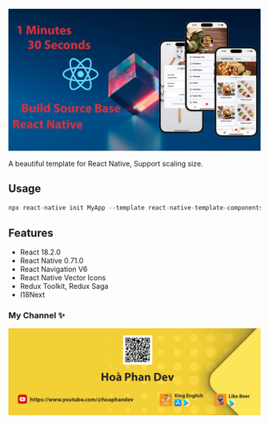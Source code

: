 [<img src="https://github.com/hoaphantn7604/file-upload/blob/master/document/template/react_native_template_boilerplate.jpg">](https://www.youtube.com/channel/UClwDARgTpIwOOugYtgEW1Uw?sub_confirmation=1)

A beautiful template for React Native, Support scaling size.
## Usage
```js
npx react-native init MyApp --template react-native-template-components
```
## Features

- React 18.2.0</br>
- React Native 0.71.0</br>
- React Navigation V6</br>
- React Native Vector Icons</br>
- Redux Toolkit, Redux Saga</br>
- I18Next</br>


### My Channel ✨
[<img src="https://github.com/hoaphantn7604/file-upload/blob/master/document/profile/hoa_phan_dev_banner.png">](https://www.youtube.com/channel/UClwDARgTpIwOOugYtgEW1Uw?sub_confirmation=1)
